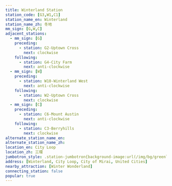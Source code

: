 ```yaml
---
title: Winterland Station
station_code: [G3,W1,C1]
station_name_en: Winterland
station_name_zh: 冬地
mm_sign: [G,W,C]
adjacent_stations:
  - mm_sign: [G]
    preceding:
      - station: G2-Uptown Cross
        next: clockwise
    following:
      - station: G4-City Farm
        next: anti-clockwise
  - mm_sign: [W]
    preceding:
      - station: W10-Winterland West
        next: anti-clockwise
    following:
      - station: W2-Uptown Cross
        next: clockwise
  - mm_sign: [C]
    preceding:
      - station: C6-Mount Austin
        next: anti-clockwise
    following:
      - station: C3-Berryhills
        next: clockwise
alternate_station_name_en: 
alternate_station_name_zh: 
location_en: City Loop
location_zh: 三環
jumbotron_style: .station-jumbotron{background-image:url(/img/bg/greenline.png),url(/img/bg/waterfallline.png),url(/img/bg/cityloopline.png);background-repeat:no-repeat;background-size:100% 10px;background-position:0 100px,0 130px,0 160px}
address: [Winterland, City Loop, City of Mirai, United Cities]
nearby_attraction: [Winter Wonderland]
connecting_station: false
popular: true
---
```


